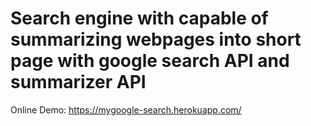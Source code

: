 # Search engine with capable of summarizing webpages into short page with google search API and summarizer API
 Online Demo: https://mygoogle-search.herokuapp.com/
